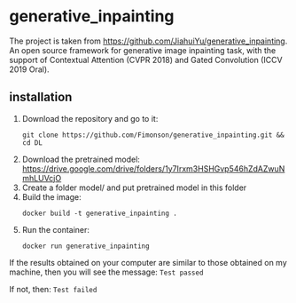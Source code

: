 # generative_inpainting
The project is taken from https://github.com/JiahuiYu/generative_inpainting. An open source framework for generative image inpainting task, with the support of Contextual Attention (CVPR 2018) and Gated Convolution (ICCV 2019 Oral).

## installation

  1. Download the repository and go to it:
     ```
     git clone https://github.com/Fimonson/generative_inpainting.git && cd DL
     ```
  2. Download the pretrained model: https://drive.google.com/drive/folders/1y7Irxm3HSHGvp546hZdAZwuNmhLUVcjO
  3. Create a folder model/ and put pretrained model in this folder
  4. Build the image:
     ```
     docker build -t generative_inpainting .
     ```
  5. Run the container:
     ```
     docker run generative_inpainting
     ```



If the results obtained on your computer are similar to those obtained on my machine, then you will see the message: ```Test passed```

If not, then: ```Test failed```
